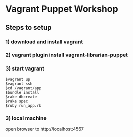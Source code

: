 #  Vagrant Puppet Workshop
## Steps to setup
### 1) download and install vagrant
### 2) vagrant plugin install vagrant-librarian-puppet
### 3) start vagrant
````
$vagrant up
$vagrant ssh
$cd /vagrant/app
$bundle install
$rake dbcreate
$rake spec
$ruby run_app.rb
````

### 3) local machine
open browser to http://localhost:4567